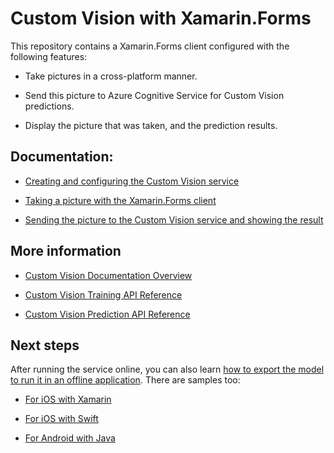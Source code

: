 # Custom Vision with Xamarin.Forms

This repository contains a Xamarin.Forms client configured with the following features:

- Take pictures in a cross-platform manner.

- Send this picture to Azure Cognitive Service for Custom Vision predictions.

- Display the picture that was taken, and the prediction results.

## Documentation:

- [Creating and configuring the Custom Vision service](./Doc/ConfiguringVision.md)

- [Taking a picture with the Xamarin.Forms client](TODO)

- [Sending the picture to the Custom Vision service and showing the result](TODO)

## More information

- [Custom Vision Documentation Overview](http://gslb.ch/a142a)

- [Custom Vision Training API Reference](http://gslb.ch/a143a)

- [Custom Vision Prediction API Reference](http://gslb.ch/a144a)

## Next steps

After running the service online, you can also learn [how to export the model to run it in an offline application](http://gslb.ch/a145a). There are samples too:

- [For iOS with Xamarin](https://github.com/xamarin/ios-samples/tree/master/ios11/CoreMLAzureModel)

- [For iOS with Swift](https://github.com/Azure-Samples/cognitive-services-ios-customvision-sample)

- [For Android with Java](https://github.com/Azure-Samples/cognitive-services-android-customvision-sample)